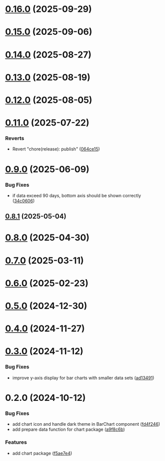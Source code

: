 # [0.16.0](https://github.com/rango-exchange/rango-client/compare/charts@0.15.0...charts@0.16.0) (2025-09-29)



# [0.15.0](https://github.com/rango-exchange/rango-client/compare/charts@0.14.0...charts@0.15.0) (2025-09-06)



# [0.14.0](https://github.com/rango-exchange/rango-client/compare/charts@0.13.0...charts@0.14.0) (2025-08-27)



# [0.13.0](https://github.com/rango-exchange/rango-client/compare/charts@0.12.0...charts@0.13.0) (2025-08-19)



# [0.12.0](https://github.com/rango-exchange/rango-client/compare/charts@0.11.0...charts@0.12.0) (2025-08-05)



# [0.11.0](https://github.com/rango-exchange/rango-client/compare/charts@0.10.0...charts@0.11.0) (2025-07-22)


### Reverts

* Revert "chore(release): publish" ([064ce15](https://github.com/rango-exchange/rango-client/commit/064ce157a2f819856f647f83aeb1c0410542e8d7))



# [0.9.0](https://github.com/rango-exchange/rango-client/compare/charts@0.8.1...charts@0.9.0) (2025-06-09)


### Bug Fixes

* if data exceed 90 days, bottom axis should be shown correctly ([34c0606](https://github.com/rango-exchange/rango-client/commit/34c0606986b72aab97e5174a9bce2f1e1e5a159a))



## [0.8.1](https://github.com/rango-exchange/rango-client/compare/charts@0.8.0...charts@0.8.1) (2025-05-04)



# [0.8.0](https://github.com/rango-exchange/rango-client/compare/charts@0.7.0...charts@0.8.0) (2025-04-30)



# [0.7.0](https://github.com/rango-exchange/rango-client/compare/charts@0.6.0...charts@0.7.0) (2025-03-11)



# [0.6.0](https://github.com/rango-exchange/rango-client/compare/charts@0.5.0...charts@0.6.0) (2025-02-23)



# [0.5.0](https://github.com/rango-exchange/rango-client/compare/charts@0.4.0...charts@0.5.0) (2024-12-30)



# [0.4.0](https://github.com/rango-exchange/rango-client/compare/charts@0.3.0...charts@0.4.0) (2024-11-27)



# [0.3.0](https://github.com/rango-exchange/rango-client/compare/charts@0.2.0...charts@0.3.0) (2024-11-12)


### Bug Fixes

* improve y-axis display for bar charts with smaller data sets ([ad13491](https://github.com/rango-exchange/rango-client/commit/ad1349157f38d172ae2028981881ae4276ddab8d))



# 0.2.0 (2024-10-12)


### Bug Fixes

* add chart icon and handle dark theme in BarChart component ([fd4f246](https://github.com/rango-exchange/rango-client/commit/fd4f24684e42deb1b47fb9a6584ac4f9a1519599))
* add prepare data function for chart package ([a9f8c6b](https://github.com/rango-exchange/rango-client/commit/a9f8c6b092ca5343756e220238c943dbc369a62b))


### Features

* add chart package ([f5ae7e4](https://github.com/rango-exchange/rango-client/commit/f5ae7e449ec1e385188ff904e9d59862fa8ef1d2))



